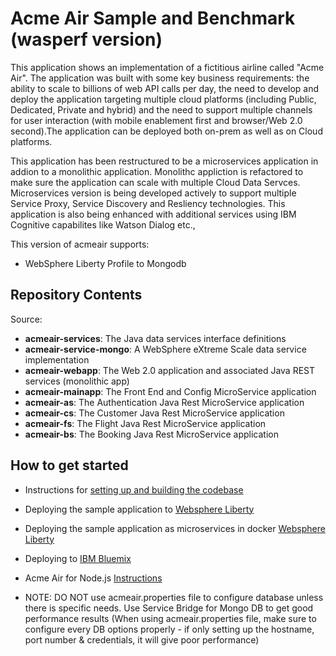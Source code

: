 # Acme Air Sample and Benchmark (wasperf version)

This application shows an implementation of a fictitious airline called "Acme Air".  The application was built with some key business requirements: the ability to scale to billions of web API calls per day, the need to develop and deploy the application targeting multiple cloud platforms (including Public, Dedicated, Private and hybrid) and the need to support multiple channels for user interaction (with mobile enablement first and browser/Web 2.0 second).The application can be deployed both on-prem as well as on Cloud platforms. 

This application has been restructured to be a microservices application in addion to a monolithic application. Monolithc appliction is refactored to make sure the application can scale with multiple Cloud Data Servces. Microservices version is being developed actively to support multiple Service Proxy, Service Discovery and Resliency technologies. This application is also being enhanced with additional services using IBM Cognitive capabilites like Watson Dialog etc.,

This version of acmeair supports:
  - WebSphere Liberty Profile to Mongodb

## Repository Contents

Source:

- **acmeair-services**:  The Java data services interface definitions
- **acmeair-service-mongo**:  A WebSphere eXtreme Scale data service implementation
- **acmeair-webapp**:  The Web 2.0 application and associated Java REST services (monolithic app)
- **acmeair-mainapp**:  The Front End and Config MicroService application
- **acmeair-as**:  The Authentication Java Rest MicroService application
- **acmeair-cs**:  The Customer Java Rest MicroService application
- **acmeair-fs**:  The Flight Java Rest MicroService application
- **acmeair-bs**:  The Booking Java Rest MicroService application

## How to get started

* Instructions for [setting up and building the codebase](Documentation/Build_Instructions.md)
* Deploying the sample application to [Websphere Liberty](Documentation/Liberty_Instructions.md)
* Deploying the sample application as microservices in docker [Websphere Liberty](Documentation/Docker_Instructions.md)
* Deploying to [IBM Bluemix](Documentation/Bluemix_Instructions.md)
* Acme Air for Node.js [Instructions](https://github.com/wasperf/acmeair-nodejs/blob/master/README.md)

* NOTE: DO NOT use acmeair.properties file to configure database unless there is specific needs.  Use Service Bridge for Mongo DB to get good performance results (When using acmeair.properties file, make sure to configure every DB options properly - if only setting up the hostname, port number & credentials, it will give poor performance)



